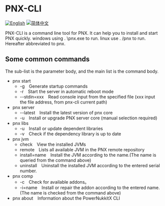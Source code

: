 # PNX-CLI
[![English](https://img.shields.io/badge/English-100%25-green?style=flat-square)](https://github.com/PowerNukkitX/PNX-CLI/blob/master/README.md)
[![简体中文](https://img.shields.io/badge/繁體中文-100%25-green?style=flat-square)](https://github.com/PowerNukkitX/PNX-CLI/blob/master/lang/ZH-README.md)


PNX-CLI is a command line tool for PNX. It can help you to install and start PNX quickly.
windows using . \pnx.exe to run.
linux use . /pnx to run.
Hereafter abbreviated to pnx.
## Some common commands
The sub-list is the parameter body, and the main list is the command body.
- pnx start
  - -g&emsp;Generate startup commands
  - -r&emsp;Start the server in automatic reboot mode
  - --stdin=xxx&emsp;Read console input from the specified file (xxx input the file address, from pnx-cli current path)
- pnx server
  - --latest&emsp;Install the latest version of pnx core
  - -u&emsp;Install or upgrade PNX server core (manual selection required)
- pnx libs
  - -u&emsp;Install or update dependent libraries
  - -v&emsp;Check if the dependency library is up to date
- pnx jvm
  - check&emsp;View the installed JVMs
  - remote&emsp;Lists all available JVM in the PNX remote repository
  - install=name&emsp;Install the JVM according to the name.(The name is queried from the command above)
  - uninstall&emsp;Uninstall the installed JVM according to the entered serial number.
- pnx comp
  - -c&emsp;Check for available addons。
  - -i=name&emsp;Install or repair the addon according to the entered name. (The name is checked from the command above)
- pnx about&emsp;Information about the PowerNukkitX CLI
